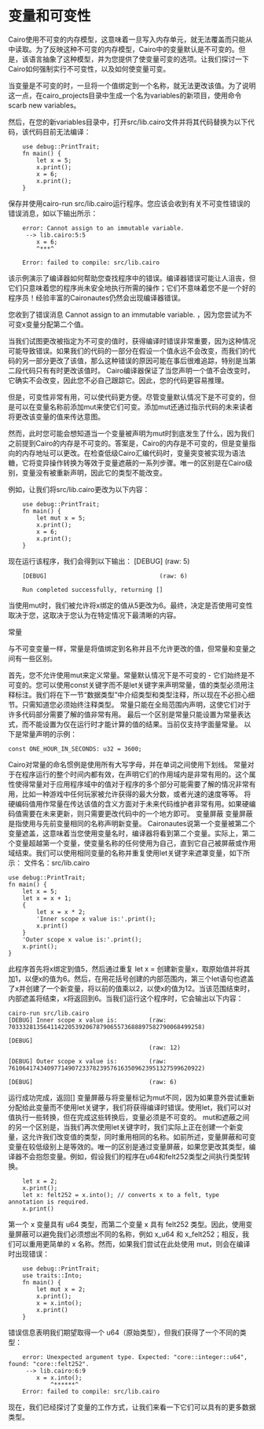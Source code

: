 # 变量和可变性

Cairo使用不可变的内存模型，这意味着一旦写入内存单元，就无法覆盖而只能从中读取。为了反映这种不可变的内存模型，Cairo中的变量默认是不可变的。但是，该语言抽象了这种模型，并为您提供了使变量可变的选项。让我们探讨一下Cairo如何强制实行不可变性，以及如何使变量可变。

当变量是不可变的时，一旦将一个值绑定到一个名称，就无法更改该值。为了说明这一点，在cairo_projects目录中生成一个名为variables的新项目，使用命令scarb new variables。

然后，在您的新variables目录中，打开src/lib.cairo文件并将其代码替换为以下代码，该代码目前无法编译：

        use debug::PrintTrait;
        fn main() {
            let x = 5;
            x.print();
            x = 6;
            x.print();
        }

保存并使用cairo-run src/lib.cairo运行程序。您应该会收到有关不可变性错误的错误消息，如以下输出所示：

        error: Cannot assign to an immutable variable.
         --> lib.cairo:5:5
            x = 6;
            ^***^

        Error: failed to compile: src/lib.cairo


该示例演示了编译器如何帮助您查找程序中的错误。编译器错误可能让人沮丧，但它们只意味着您的程序尚未安全地执行所需的操作；它们不意味着您不是一个好的程序员！经验丰富的Caironautes仍然会出现编译器错误。

您收到了错误消息 Cannot assign to an immutable variable. ，因为您尝试为不可变x变量分配第二个值。

当我们试图更改被指定为不可变的值时，获得编译时错误非常重要，因为这种情况可能导致错误。如果我们的代码的一部分在假设一个值永远不会改变，而我们的代码的另一部分更改了该值，那么这种错误的原因可能在事后很难追踪，特别是当第二段代码只有有时更改该值时。 Cairo编译器保证了当您声明一个值不会改变时，它确实不会改变，因此您不必自己跟踪它。因此，您的代码更容易推理。

但是，可变性非常有用，可以使代码更方便。尽管变量默认情况下是不可变的，但是可以在变量名称前添加mut来使它们可变。添加mut还通过指示代码的未来读者将更改该变量的值来传达意图。

然而，此时您可能会想知道当一个变量被声明为mut时到底发生了什么，因为我们之前提到Cairo的内存是不可变的。答案是，Cairo的内存是不可变的，但是变量指向的内存地址可以更改。在检查低级Cairo汇编代码时，变量突变被实现为语法糖，它将变异操作转换为等效于变量遮蔽的一系列步骤。唯一的区别是在Cairo级别，变量没有被重新声明，因此它的类型不能改变。

例如，让我们将src/lib.cairo更改为以下内容：

        use debug::PrintTrait;
        fn main() {
            let mut x = 5;
            x.print();
            x = 6;
            x.print();
        }

现在运行该程序，我们会得到以下输出：
        [DEBUG]                                (raw: 5)
        
        [DEBUG]                                (raw: 6)
        
        Run completed successfully, returning []

当使用mut时，我们被允许将x绑定的值从5更改为6。最终，决定是否使用可变性取决于您，这取决于您认为在特定情况下最清晰的内容。

常量

与不可变变量一样，常量是将值绑定到名称并且不允许更改的值，但常量和变量之间有一些区别。

首先，您不允许使用mut来定义常量。常量默认情况下是不可变的 - 它们始终是不可变的。您可以使用const关键字而不是let关键字来声明常量，值的类型必须用注释标注。我们将在下一节“数据类型”中介绍类型和类型注释，所以现在不必担心细节。只需知道您必须始终注释类型。
常量只能在全局范围内声明，这使它们对于许多代码部分需要了解的值非常有用。
最后一个区别是常量只能设置为常量表达式，而不能设置为仅在运行时才能计算的值的结果。当前仅支持字面量常量。
以下是常量声明的示例：

    const ONE_HOUR_IN_SECONDS: u32 = 3600;

Cairo对常量的命名惯例是使用所有大写字母，并在单词之间使用下划线。
常量对于在程序运行的整个时间内都有效，在声明它们的作用域内是非常有用的。这个属性使得常量对于应用程序域中的值对于程序的多个部分可能需要了解的情况非常有用，比如一种游戏中任何玩家被允许获得的最大分数，或者光速的速度等等。
将硬编码值用作常量在传达该值的含义方面对于未来代码维护者非常有用。如果硬编码值需要在未来更新，则只需要更改代码中的一个地方即可。
变量屏蔽
变量屏蔽是指使用与先前变量相同的名称声明新变量。 Caironautes说第一个变量被第二个变量遮盖，这意味着当您使用变量名时，编译器将看到第二个变量。实际上，第二个变量超越第一个变量，使变量名称的任何使用为自己，直到它自己被屏蔽或作用域结束。我们可以使用相同变量的名称并重复使用let关键字来遮罩变量，如下所示：
文件名：src/lib.cairo

    use debug::PrintTrait;
    fn main() {
        let x = 5;
        let x = x + 1;
        {
            let x = x * 2;
            'Inner scope x value is:'.print();
            x.print()
        }
        'Outer scope x value is:'.print();
        x.print();
    }

此程序首先将x绑定到值5，然后通过重复 let x = 创建新变量x，取原始值并将其加1，以便x的值为6。然后，在用花括号创建的内部范围内，第三个let语句也遮盖了x并创建了一个新变量，将以前的值乘以2，以使x的值为12。当该范围结束时，内部遮盖将结束，x将返回到6。当我们运行这个程序时，它会输出以下内容：

    cairo-run src/lib.cairo
    [DEBUG] Inner scope x value is:         (raw: 7033328135641142205392067879065573688897582790068499258)

    [DEBUG]
                                            (raw: 12)

    [DEBUG] Outer scope x value is:         (raw: 7610641743409771490723378239576163509623951327599620922)

    [DEBUG]                                 (raw: 6)

运行成功完成，返回[]
变量屏蔽与将变量标记为mut不同，因为如果意外尝试重新分配给此变量而不使用let关键字，我们将获得编译时错误。使用let，我们可以对值执行一些转换，但在完成这些转换后，变量必须是不可变的。
mut和遮蔽之间的另一个区别是，当我们再次使用let关键字时，我们实际上正在创建一个新变量，这允许我们改变值的类型，同时重用相同的名称。如前所述，变量屏蔽和可变变量在较低级别上是等效的。唯一的区别是通过变量屏蔽，如果您更改其类型，编译器不会抱怨变量。例如，假设我们的程序在u64和felt252类型之间执行类型转换。

        let x = 2;
        x.print();
        let x: felt252 = x.into(); // converts x to a felt, type annotation is required.
        x.print()


第一个 x 变量具有 u64 类型，而第二个变量 x 具有 felt252 类型。因此，使用变量屏蔽可以避免我们必须想出不同的名称，例如 x_u64 和 x_felt252；相反，我们可以重用更简单的 x 名称。然而，如果我们尝试在此处使用 mut，则会在编译时出现错误：

        use debug::PrintTrait;
        use traits::Into;
        fn main() {
            let mut x = 2;
            x.print();
            x = x.into();
            x.print()
        }
        

错误信息表明我们期望取得一个 u64（原始类型），但我们获得了一个不同的类型：

        error: Unexpected argument type. Expected: "core::integer::u64", found: "core::felt252".
         --> lib.cairo:6:9
            x = x.into();
                ^******^
        Error: failed to compile: src/lib.cairo


现在，我们已经探讨了变量的工作方式，让我们来看一下它们可以具有的更多数据类型。
